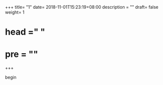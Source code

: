 +++
title= "1"
date= 2018-11-01T15:23:19+08:00
description = ""
draft= false
weight= 1
# head ="<label></label> "
# pre = ""
+++

begin
